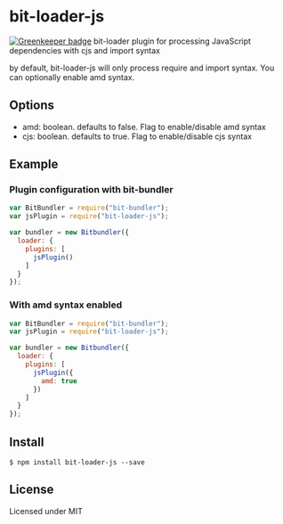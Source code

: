 # bit-loader-js

[![Greenkeeper badge](https://badges.greenkeeper.io/MiguelCastillo/bit-loader-js.svg)](https://greenkeeper.io/)
bit-loader plugin for processing JavaScript dependencies with cjs and import syntax

by default, bit-loader-js will only process require and import syntax. You can optionally enable amd syntax.

## Options

- amd: boolean. defaults to false. Flag to enable/disable amd syntax
- cjs: boolean. defaults to true. Flag to enable/disable cjs syntax


## Example

### Plugin configuration with bit-bundler

``` javascript
var BitBundler = require("bit-bundler");
var jsPlugin = require("bit-loader-js");

var bundler = new Bitbundler({
  loader: {
    plugins: [
      jsPlugin()
    ]
  }
});
```

### With amd syntax enabled

``` javascript
var BitBundler = require("bit-bundler");
var jsPlugin = require("bit-loader-js");

var bundler = new Bitbundler({
  loader: {
    plugins: [
      jsPlugin({
        amd: true
      })
    ]
  }
});
```


## Install

```
$ npm install bit-loader-js --save
```

## License

Licensed under MIT
